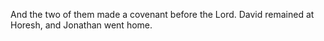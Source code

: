 And the two of them made a covenant before the Lord. David remained at Horesh, and Jonathan went home.
